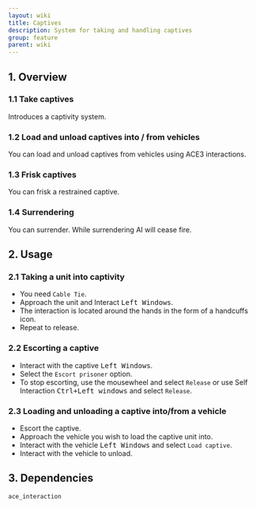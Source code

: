 ```yaml
---
layout: wiki
title: Captives
description: System for taking and handling captives
group: feature
parent: wiki
---
```


## 1. Overview

### 1.1 Take captives
Introduces a captivity system.

### 1.2 Load and unload captives into / from vehicles
You can load and unload captives from vehicles using ACE3 interactions.

### 1.3 Frisk captives
You can frisk a restrained captive.

### 1.4 Surrendering
You can surrender. While surrendering AI will cease fire.

## 2. Usage

### 2.1 Taking a unit into captivity
- You need `Cable Tie`.
- Approach the unit and Interact <kbd>Left Windows</kbd>.
- The interaction is located around the hands in the form of a handcuffs icon.
- Repeat to release.

### 2.2 Escorting a captive
- Interact with the captive <kbd>Left Windows</kbd>.
- Select the `Escort prisoner` option.
- To stop escorting, use the mousewheel and select `Release` or use Self Interaction <kbd>Ctrl+Left windows</kbd> and select `Release`.

### 2.3 Loading and unloading a captive into/from a vehicle
- Escort the captive.
- Approach the vehicle you wish to load the captive unit into.
- Interact with the vehicle <kbd>Left Windows</kbd> and select `Load captive`.
- Interact with the vehicle to unload.

## 3. Dependencies

`ace_interaction`

